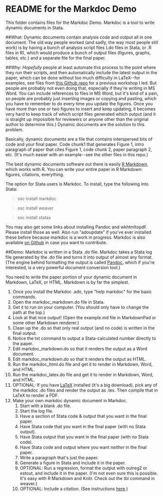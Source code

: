 README for the Markdoc Demo
===========================

This folder contains files for the Markdoc Demo. Markdoc is a tool to write dynamic documents in Stata.

##What:
Dynamic documents contain analysis code and output all in one document. The old way people worked (and sadly, the way most people still work) is by having a bunch of analysis script files (.do files in Stata, or .R files in R), which would produce a bunch of output files (figures, graphs, tables, etc.) and a separate file for the final paper.

##Why:
*Hopefully* people at least automate this process to the point where they run their scripts, and then automatically include the latest output in the paper, which can be done without too much difficulty in LaTeX--for examples, see files from [this Github repo](https://github.com/BITSS/UCSDWorkshop/tree/master/Rmarkdown) for a previous workshop I led. But people are probably not even doing that, especially if they're writing in MS Word. You can include references to files in MS Word, but it's kind of a pain, so people are probably just inserting images or copying and pasting, which you have to remember to do every time you update the figures. Once you have more than one or two figures to insert and keep updating, it becomes very hard to keep track of which script files generated which output (and it is straight up impossible for reviewers or anyone other than the original author to determine this.) Dynamic documents are the solution to this problem.

Basically, dynamic documents are a file that contains interspersed bits of code and your final paper.  Code chunk1 that generates Figure 1, intro paragraph of paper that cites Figure 1, code chunk 2, paper paragraph 2, etc. (It's much easier with an example--see the other files in this repo.)

The best dynamic documents software out there is easily [R Markdown](http://rmarkdown.rstudio.com/), which works with R. You can write your entire paper in R Markdown: figures, citations, everything.

The option for Stata users is Markdoc. To install, type the following into Stata:
> ssc install markdoc

> ssc install weaver

> ssc install statax

You may also get some links about installing Pandoc and wkhtmltopdf. Please install those as well. Also run "adoupdate" if you've ever installed these before because markdoc is a work in progress. Markdoc is also available [on Github](https://github.com/haghish/MarkDoc) in case you want to contribute.

##Demo:
Markdoc is written in a Stata .do file. Markdoc takes a Stata log file generated by the .do file and turns it into output of almost any format. (The engine behind formatting the output is called [Pandoc](http://pandoc.org/), which if you're interested, is a very powerful document conversion tool.)

You need to write the paper portion of your dynamic document in Markdown, LaTeX, or HTML. Markdown is by far the simplest.

1. Once you install the Markdoc .ado, type "help markdoc" for the basic commands.
2. Open the markdoc_markdown.do file in Stata.
3. Get it to run on your computer. (You should only have to change the path at the top.)
4. Look at that nice output! (Open the example.md file in MarkdownPad or some other Markdown renderer.)
5. Clean up the .do so that only real output (and no code) is written in the final output.
6. Notice the txt command to output a Stata-calculated number directly to the paper.
5. Edit markdoc_markdown.do so that it renders the output as a Word document.
6. Edit markdoc_markdown.do so that it renders the output as HTML.
6. Run the markdoc_html.do file and get it to render in Markdown, Word, and HTML.
7. Run the markdoc_latex.do file and get it to render in Markdown, Word, and HTML.
8. OPTIONAL: If you have [LaTeX](https://latex-project.org/ftp.html) installed (it's a big download), pick any of the markdoc .do files and render the output as .tex. Then compile that in LaTeX to render a PDF.
9. Make your own markdoc dynamic document in Markdoc.
	1. Start with a blank .do file.
	2. Start the log file.
	3. Have a section of Stata code & output that you want in the final paper.
	2. Have Stata code that you want in the final paper (with no Stata output).
	3. Have Stata output that you want in the final paper (with no Stata code).
	4. Have Stata code and output where you want *neither* in the final paper.
	5. Write a paragraph that's just the paper.
	6. Generate a figure in Stata and include it in the paper.
	7. OPTIONAL: Run a regression, format the output with outreg2 or estout, and include it in the paper. (I'm not even sure this is possible. It's easy with R Markdown and Knitr. Check out the tbl command in weaver.)
	8. OPTIONAL: Include a citation. (See instructions [here](http://rmarkdown.rstudio.com/authoring_bibliographies_and_citations.html).)
